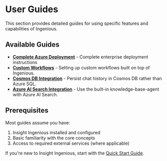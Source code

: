 # User Guides

This section provides detailed guides for using specific features and capabilities of Ingenious.

## Available Guides

- **[Complete Azure Deployment](complete-azure-deployment.md)** - Complete enterprise deployment instructions
- **[Custom Workflows](custom-workflows.md)** - Setting up custom workflows built on top of Ingenious.
- **[Cosmos DB Integration](cosmos-db-deployment.md)** - Persist chat history in Cosmos DB rather than Azure SQL.
- **[Azure AI Search Integration](azure-ai-search-deployment.md)** - Use the built-in knowledge-base-agent with Azure AI Search.

## Prerequisites

Most guides assume you have:

1. Insight Ingenious installed and configured
2. Basic familiarity with the core concepts
3. Access to required external services (where applicable)

If you're new to Insight Ingenious, start with the [Quick Start Guide](../getting-started.md).
